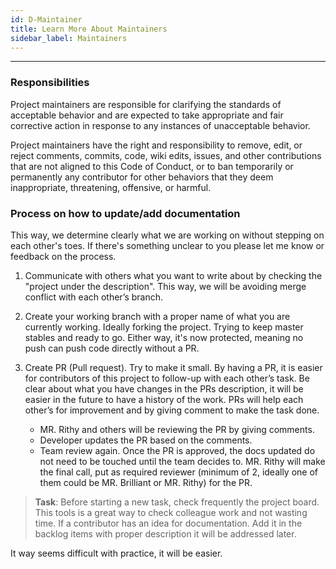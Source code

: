 ```yaml
---
id: D-Maintainer
title: Learn More About Maintainers
sidebar_label: Maintainers
---
```

---
### Responsibilities

Project maintainers are responsible for clarifying the standards of acceptable
behavior and are expected to take appropriate and fair corrective action in
response to any instances of unacceptable behavior.

Project maintainers have the right and responsibility to remove, edit, or
reject comments, commits, code, wiki edits, issues, and other contributions
that are not aligned to this Code of Conduct, or to ban temporarily or
permanently any contributor for other behaviors that they deem inappropriate,
threatening, offensive, or harmful.
### Process on how to update/add documentation
This way, we determine clearly what we are working on without stepping on each other's toes.
If there's something unclear to you please let me know or feedback on the process.

1.  Communicate with others what you want to write about by checking the "project under the description". This way, we will be avoiding merge conflict with each other’s branch.

2.  Create your working branch with a proper name of what you are currently working. Ideally forking the project. Trying to keep master stables and ready to go. Either way, it's now protected, meaning no push can push code directly without a PR.

3.  Create PR (Pull request). Try to make it small.
By having a PR, it is easier for contributors of this project to follow-up with each other’s task. Be clear about what you have changes in the PRs description, it will be easier in the future to have a history of the work. PRs will help each other’s for improvement and by giving comment to make the task done.

    *  MR. Rithy and others will be reviewing the PR by giving comments.
    *  Developer updates the PR based on the comments.
    *  Team review again. Once the PR is approved, the docs updated do not need to be touched until the team decides to. MR. Rithy will make the final call, put as required reviewer (minimum of 2, ideally one of them could be MR. Brilliant or MR. Rithy) for the PR.

>**Task**: Before starting a new task, check frequently the project board. This tools is a great way to check colleague work and not wasting time. If a contributor has an idea for documentation. Add it in the backlog items with proper description it will be addressed later.

It way seems difficult with practice, it will be easier.
